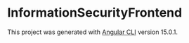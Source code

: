 # InformationSecurityFrontend

This project was generated with [Angular CLI](https://github.com/angular/angular-cli) version 15.0.1.

